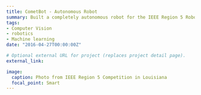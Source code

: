 ```yaml
---
title: CometBot - Autonomous Robot
summary: Built a completely autonomous robot for the IEEE Region 5 Robotics Competition. Developed the navigation system for the robot using ultrasound sensors and computer vision.
tags:
- Computer Vision
- robotics
- Machine learning
date: "2016-04-27T00:00:00Z"

# Optional external URL for project (replaces project detail page).
external_link: 

image:
  caption: Photo from IEEE Region 5 Competition in Louisiana
  focal_point: Smart
---
```


